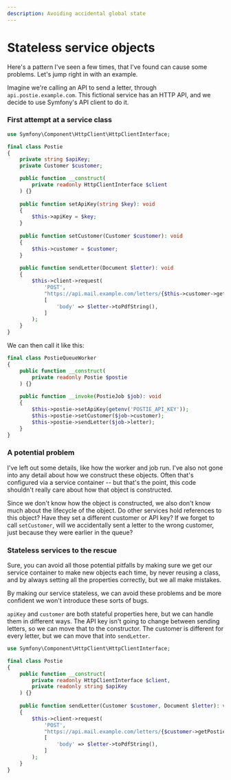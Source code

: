 ```yaml
---
description: Avoiding accidental global state
---
```


# Stateless service objects

Here's a pattern I've seen a few times, that I've found can cause some problems. Let's jump right in with an example.

Imagine we're calling an API to send a letter, through `api.postie.example.com`. This fictional service has an HTTP API, and we decide to use Symfony's API client to do it.

### First attempt at a service class

```php
use Symfony\Component\HttpClient\HttpClientInterface;

final class Postie
{
    private string $apiKey;
    private Customer $customer;

    public function __construct(
        private readonly HttpClientInterface $client
    ) {}
    
    public function setApiKey(string $key): void
    {
        $this->apiKey = $key;
    }
    
    public function setCustomer(Customer $customer): void
    {
        $this->customer = $customer;
    }
    
    public function sendLetter(Document $letter): void
    {
        $this->client->request(
            'POST',
            "https://api.mail.example.com/letters/{$this->customer->getPostieId()}",
            [
                'body' => $letter->toPdfString(), 
            ]           
        );
    }
}
```

We can then call it like this:

```php
final class PostieQueueWorker
{
    public function __construct(
        private readonly Postie $postie
    ) {}
    
    public function __invoke(PostieJob $job): void
    {
        $this->postie->setApiKey(getenv('POSTIE_API_KEY'));
        $this->postie->setCustomer($job->customer);
        $this->postie->sendLetter($job->letter);
    }
}
```

### A potential problem

I've left out some details, like how the worker and job run. I've also not gone into any detail about how we construct these objects. Often that's configured via a service container -- but that's the point, this code shouldn't really care about how that object is constructed.

Since we don't know how the object is constructed, we also don't know much about the lifecycle of the object. Do other services hold references to this object? Have they set a different customer or API key? If we forget to call `setCustomer`, will we accidentally sent a letter to the wrong customer, just because they were earlier in the queue?

### Stateless services to the rescue

Sure, you can avoid all those potential pitfalls by making sure we get our service container to make new objects each time, by never reusing a class, and by always setting all the properties correctly, but we all make mistakes.

By making our service stateless, we can avoid these problems and be more confident we won't introduce these sorts of bugs.

`apiKey` and `customer` are both stateful properties here, but we can handle them in different ways. The API key isn't going to change between sending letters, so we can move that to the constructor. The customer is different for every letter, but we can move that into `sendLetter`.

```php
use Symfony\Component\HttpClient\HttpClientInterface;

final class Postie
{
    public function __construct(
        private readonly HttpClientInterface $client,
        private readonly string $apiKey
    ) {}
        
    public function sendLetter(Customer $customer, Document $letter): void
    {
        $this->client->request(
            'POST',
            "https://api.mail.example.com/letters/{$customer->getPostieId()}",
            [
                'body' => $letter->toPdfString(), 
            ]           
        );
    }
}
```
